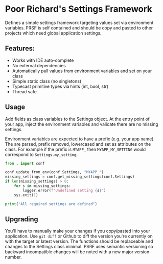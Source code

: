 # Poor Richard's Settings Framework
Defines a simple settings framework targeting values set via environment
variables. PRSF is self contained and should be copy and pasted to other
projects which need global application settings.

## Features:
* Works with IDE auto-complete
* No external dependencies
* Automatically pull values from environment variables and set on your class
* Simple static class (no singletons)
* Typecast primitive types via hints (int, bool, str)
* Thread safe


## Usage
Add fields as class variables to the Settings object. At the entry point
of your app, inject the environment variables and validate there are no missing
settings.

Environment variables are expected to have a prefix (e.g. your app
name). The are parsed, prefix removed, lowercased and set as attributes on the
class. For example if the prefix is ``MYAPP_`` then ``MYAPP_MY_SETTING`` would
correspond to ``Settings.my_setting``.

```python
from . import conf

conf.update_from_env(conf.Settings, "MYAPP_")
missing_settings = conf.get_missing_settings(conf.Settings)
if len(missing_settings) > 0:
    for s in missing_settings:
        logger.error(f"Undefined setting {s}")
    sys.exit(1)

print("All required settings are defined")
```

## Upgrading
You'll have to manually make your changes if you copy/pasted into your
application.  Use `git diff` or Github to diff the version you're currently on
with the target or latest version. The functions should be replaceable and
changes to the Settings class minimal. PSRF uses semantic versioning so
backward incompatible changes will be noted with a new major version number.
